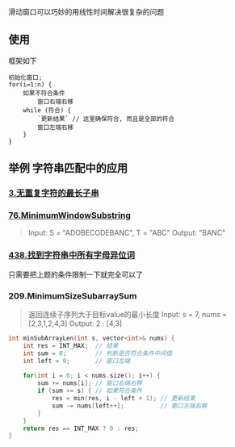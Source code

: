 滑动窗口可以巧妙的用线性时间解决很复杂的问题

## 使用
框架如下
```
初始化窗口;
for(i=1:n) {
    如果不符合条件
        窗口右端右移
    while (符合) {
        `更新结果` // 这里确保符合, 而且是全部的符合
        窗口左端右移
    }
}
```
## 举例 字符串匹配中的应用

### [3.无重复字符的最长子串](../hash/Test3.cc)

### [76.MinimumWindowSubstring](../binSearch_2Ptr/Test76.cc)
> Input: S = "ADOBECODEBANC", T = "ABC"
> Output: "BANC"


### [438.找到字符串中所有字母异位词](../binSearch_2Ptr/Test438.cc)
只需要把上题的条件限制一下就完全可以了

### 209.MinimumSizeSubarraySum
> 返回连续子序列大于目标value的最小长度
> Input: s = 7, nums = [2,3,1,2,4,3]
> Output: 2 : [4,3]

``` C++
int minSubArrayLen(int s, vector<int>& nums) {
    int res = INT_MAX;  // 结果
    int sum = 0;        // 判断是否符合条件中间值
    int left = 0;       // 窗口左端
    
    for(int i = 0; i < nums.size(); i++) {
        sum += nums[i]; // 窗口右端右移
        if (sum >= s) { // 如果符合条件
            res = min(res, i - left + 1); // 更新结果
            sum -= nums[left++];          // 窗口左端右移
        }
    }
    return res == INT_MAX ? 0 : res;
}
```
